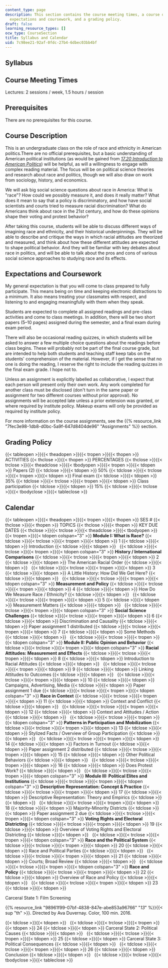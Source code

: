 ```yaml
---
content_type: page
description: This section contains the course meeting times, a course description,
  expectations and coursework, and a grading policy.
draft: false
learning_resource_types: []
ocw_type: CourseSection
title: Syllabus and Calendar
uid: 7c98ee21-92af-0fdc-27b4-6dbec03bb4bf
---
```

## Syllabus

## Course Meeting Times

Lectures: 2 sessions / week, 1.5 hours / session

## Prerequisites

There are no prerequisites for this course.

## Course Description

This is an undergraduate class on the role of race and ethnicity in American politics.There are no official prerequisites, but a basic understanding of American political institutions (as would be gained from [*17.20 Introduction to American Politics*](/courses/17-20-introduction-to-american-politics-spring-2013)) will be helpful, as will a willingness to engage with complex reading material. The focus will be on political science theories and research about race and politics, though we will also draw on work from sociology, history, and economics.

We will ask big social science questions about race in America: What is "race"? How could we possibly measure it, and does it really matter? What does it mean to say that a policy is discriminatory, and how have social scientists and courts tried to measure racial discrimination? What do Americans think about race in the 21st century, and how do these opinions shape their voting and protest behavior?

After taking this course, students will be able to discuss different ways of imagining race and ethnicity, and their historical underpinnings. They will be able to describe and critique the ways in which racial attitudes are theorized and measured, and think about how these different attitudes are expected to shape political behavior. And they will be familiar with key debates about race in politics, and will be able to talk about the pros and cons of various social science approaches to studying race and its effects.

## Expectations and Coursework

My general expectation is that you will come to class prepared to fully participate. This means being on time and keeping electronic distractions to a minimum. It also means treating your classmates with respect, and listening to and engaging meaningfully with them when they speak.

Students are expected to complete all assigned readings and pre-class activities and come to class meetings. In addition, there will be two short papers (5–10 pages) assigned during the semester, and a final exam during exam period.

There will also be occasional reading quizzes, in which students will be asked to answer a few multiple choice questions about the readings before class begins. These will probably not be part of the final course grade, but are intended to help both students and teaching staff keep tabs on the students' comprehension of the material. However, if I get the sense that no one is doing the reading, I reserve the right to include the reading quizzes in the final exam grade. I hope not to.

Unless an assignment is explicitly labelled as collaborative, I expect that each person will present only their own work. Any work completed for another class must be disclosed (don't turn in the same paper or assignment for two different courses without prior approval). No assignments will be accepted late unless a prior extension was granted, or where required by institute policy. Makeup exams will only be provided as required by institute policy.

For more information on the course assignments, see the {{% resource_link "7fec3e98-1db8-d0bc-5a9f-647d8404de96" "Assignments" %}} section.

## Grading Policy

{{< tableopen >}}{{< theadopen >}}{{< tropen >}}{{< thopen >}}
ACTIVITIES
{{< thclose >}}{{< thopen >}}
PERCENTAGES
{{< thclose >}}{{< trclose >}}{{< theadclose >}}{{< tbodyopen >}}{{< tropen >}}{{< tdopen >}}
Papers (2)
{{< tdclose >}}{{< tdopen >}}
50%
{{< tdclose >}}{{< trclose >}}{{< tropen >}}{{< tdopen >}}
Final exam
{{< tdclose >}}{{< tdopen >}}
35%
{{< tdclose >}}{{< trclose >}}{{< tropen >}}{{< tdopen >}}
Class participation
{{< tdclose >}}{{< tdopen >}}
15%
{{< tdclose >}}{{< trclose >}}{{< tbodyclose >}}{{< tableclose >}}

## Calendar

{{< tableopen >}}{{< theadopen >}}{{< tropen >}}{{< thopen >}}
SES #
{{< thclose >}}{{< thopen >}}
TOPICS
{{< thclose >}}{{< thopen >}}
KEY DUE DATES
{{< thclose >}}{{< trclose >}}{{< theadclose >}}{{< tbodyopen >}}{{< tropen >}}{{< tdopen colspan="3" >}}
**Module I: What is Race?**
{{< tdclose >}}{{< trclose >}}{{< tropen >}}{{< tdopen >}}
1
{{< tdclose >}}{{< tdopen >}}
Introduction
{{< tdclose >}}{{< tdopen >}}
 
{{< tdclose >}}{{< trclose >}}{{< tropen >}}{{< tdopen colspan="3" >}}
**History / International Comparisons**
{{< tdclose >}}{{< trclose >}}{{< tropen >}}{{< tdopen >}}
2
{{< tdclose >}}{{< tdopen >}}
The American Racial Order
{{< tdclose >}}{{< tdopen >}}
 
{{< tdclose >}}{{< trclose >}}{{< tropen >}}{{< tdopen >}}
3
{{< tdclose >}}{{< tdopen >}}
A Little History: How Did We Get Here?
{{< tdclose >}}{{< tdopen >}}
 
{{< tdclose >}}{{< trclose >}}{{< tropen >}}{{< tdopen colspan="3" >}}
**Measurement and Policy**
{{< tdclose >}}{{< trclose >}}{{< tropen >}}{{< tdopen >}}
4
{{< tdclose >}}{{< tdopen >}}
How Do We Measure Race / Ethnicity?
{{< tdclose >}}{{< tdopen >}}
 
{{< tdclose >}}{{< trclose >}}{{< tropen >}}{{< tdopen >}}
5
{{< tdclose >}}{{< tdopen >}}
Measurement Matters
{{< tdclose >}}{{< tdopen >}}
 
{{< tdclose >}}{{< trclose >}}{{< tropen >}}{{< tdopen colspan="3" >}}
**Social Science Challenges**
{{< tdclose >}}{{< trclose >}}{{< tropen >}}{{< tdopen >}}
6
{{< tdclose >}}{{< tdopen >}}
Discrimination and Causality
{{< tdclose >}}{{< tdopen >}}
Paper assignment 1 distributed
{{< tdclose >}}{{< trclose >}}{{< tropen >}}{{< tdopen >}}
7
{{< tdclose >}}{{< tdopen >}}
Some Methods
{{< tdclose >}}{{< tdopen >}}
 
{{< tdclose >}}{{< trclose >}}{{< tropen >}}{{< tdopen colspan="3" >}}
**Module II: Public Opinion and Behavior**
{{< tdclose >}}{{< trclose >}}{{< tropen >}}{{< tdopen colspan="3" >}}
**Racial Attitudes: Measurement and Effects**
{{< tdclose >}}{{< trclose >}}{{< tropen >}}{{< tdopen >}}
8
{{< tdclose >}}{{< tdopen >}}
Introduction to Racial Attitudes
{{< tdclose >}}{{< tdopen >}}
 
{{< tdclose >}}{{< trclose >}}{{< tropen >}}{{< tdopen >}}
9
{{< tdclose >}}{{< tdopen >}}
Linking Attitudes to Outcomes
{{< tdclose >}}{{< tdopen >}}
 
{{< tdclose >}}{{< trclose >}}{{< tropen >}}{{< tdopen >}}
10
{{< tdclose >}}{{< tdopen >}}
Campaigns, Advertising, Media
{{< tdclose >}}{{< tdopen >}}
Paper assignment 1 due
{{< tdclose >}}{{< trclose >}}{{< tropen >}}{{< tdopen colspan="3" >}}
**Race in Context**
{{< tdclose >}}{{< trclose >}}{{< tropen >}}{{< tdopen >}}
11
{{< tdclose >}}{{< tdopen >}}
Context and Conflict
{{< tdclose >}}{{< tdopen >}}
 
{{< tdclose >}}{{< trclose >}}{{< tropen >}}{{< tdopen >}}
12
{{< tdclose >}}{{< tdopen >}}
Context and Attitudes / Action
{{< tdclose >}}{{< tdopen >}}
 
{{< tdclose >}}{{< trclose >}}{{< tropen >}}{{< tdopen colspan="3" >}}
**Patterns in Participation and Mobilization**
{{< tdclose >}}{{< trclose >}}{{< tropen >}}{{< tdopen >}}
13
{{< tdclose >}}{{< tdopen >}}
Stylized Facts / Overview of Group Participation
{{< tdclose >}}{{< tdopen >}}
 
{{< tdclose >}}{{< trclose >}}{{< tropen >}}{{< tdopen >}}
14
{{< tdclose >}}{{< tdopen >}}
Factors in Turnout
{{< tdclose >}}{{< tdopen >}}
Paper assignment 2 distributed
{{< tdclose >}}{{< trclose >}}{{< tropen >}}{{< tdopen >}}
15
{{< tdclose >}}{{< tdopen >}}
Other Political Behaviors
{{< tdclose >}}{{< tdopen >}}
 
{{< tdclose >}}{{< trclose >}}{{< tropen >}}{{< tdopen >}}
16
{{< tdclose >}}{{< tdopen >}}
Does Protest Work?
{{< tdclose >}}{{< tdopen >}}
 
{{< tdclose >}}{{< trclose >}}{{< tropen >}}{{< tdopen colspan="3" >}}
**Module III: Political Elites and Institutions**
{{< tdclose >}}{{< trclose >}}{{< tropen >}}{{< tdopen colspan="3" >}}
**Descriptive Representation: Concept & Practice**
{{< tdclose >}}{{< trclose >}}{{< tropen >}}{{< tdopen >}}
17
{{< tdclose >}}{{< tdopen >}}
Descriptive Representation: Theory and Empirics
{{< tdclose >}}{{< tdopen >}}
 
{{< tdclose >}}{{< trclose >}}{{< tropen >}}{{< tdopen >}}
18
{{< tdclose >}}{{< tdopen >}}
Majority-Minority Districts
{{< tdclose >}}{{< tdopen >}}
Paper assignment 2 due
{{< tdclose >}}{{< trclose >}}{{< tropen >}}{{< tdopen colspan="3" >}}
**Voting Rights and Electoral Districting**
{{< tdclose >}}{{< trclose >}}{{< tropen >}}{{< tdopen >}}
19
{{< tdclose >}}{{< tdopen >}}
Overview of Voting Rights and Electoral Districting
{{< tdclose >}}{{< tdopen >}}
 
{{< tdclose >}}{{< trclose >}}{{< tropen >}}{{< tdopen colspan="3" >}}
**Race and the Political System**
{{< tdclose >}}{{< trclose >}}{{< tropen >}}{{< tdopen >}}
20
{{< tdclose >}}{{< tdopen >}}
Race and Political Parties
{{< tdclose >}}{{< tdopen >}}
 
{{< tdclose >}}{{< trclose >}}{{< tropen >}}{{< tdopen >}}
21
{{< tdclose >}}{{< tdopen >}}
Courts; Broad Review
{{< tdclose >}}{{< tdopen >}}
 
{{< tdclose >}}{{< trclose >}}{{< tropen >}}{{< tdopen colspan="3" >}}
**Race and Policy**
{{< tdclose >}}{{< trclose >}}{{< tropen >}}{{< tdopen >}}
22
{{< tdclose >}}{{< tdopen >}}
Overview of Race and Policy
{{< tdclose >}}{{< tdopen >}}
 
{{< tdclose >}}{{< trclose >}}{{< tropen >}}{{< tdopen >}}
23
{{< tdclose >}}{{< tdopen >}}

Carceral State 1: Film Screening

{{% resource_link "98961f99-07bf-4838-847e-abe853a96766" "*13*" %}}{{< sup "th" >}}. Directed by Ava Duvernay. Color, 100 min. 2016.

{{< tdclose >}}{{< tdopen >}}
 
{{< tdclose >}}{{< trclose >}}{{< tropen >}}{{< tdopen >}}
24
{{< tdclose >}}{{< tdopen >}}
Carceral State 2: Political Causes
{{< tdclose >}}{{< tdopen >}}
 
{{< tdclose >}}{{< trclose >}}{{< tropen >}}{{< tdopen >}}
25
{{< tdclose >}}{{< tdopen >}}
Carceral State 3: Political Consequences
{{< tdclose >}}{{< tdopen >}}
 
{{< tdclose >}}{{< trclose >}}{{< tropen >}}{{< tdopen >}}
26
{{< tdclose >}}{{< tdopen >}}
Conclusion
{{< tdclose >}}{{< tdopen >}}
 
{{< tdclose >}}{{< trclose >}}{{< tbodyclose >}}{{< tableclose >}}